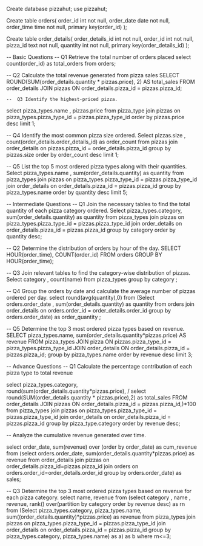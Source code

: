 Create database pizzahut;
use  pizzahut;

Create table orders(
order_id int not null,
order_date date not null,
order_time time not null,
primary key(order_id)
);

Create table order_details(
order_details_id int not null,
order_id int not null,
pizza_id text not null,
quantity int  not null,
primary key(order_details_id)
);


-- Basic Questions
-- Q1 Retrieve the total number of orders placed 
 select count(order_id) as total_orders from orders;
 
 -- Q2 Calculate the total revenue generated from pizza sales 
 SELECT 
    ROUND(SUM(order_details.quantity * pizzas.price),
            2) AS total_sales
FROM
    order_details
        JOIN
    pizzas ON order_details.pizza_id = pizzas.pizza_id;
    
    --  Q3 Identify the highest-priced pizza.
select pizza_types.name , pizzas.price
from pizza_type join pizzas
on pizza_types.pizza_type_id = pizzas.pizza_type_id
order by pizzas.price desc limit 1;

--  Q4 Identify the most common pizza size ordered.
Select pizzas.size , count(order_details.order_details_id) as order_count
from pizzas join order_details
on pizzas.pizza_id = order_details.pizza_id
group by pizzas.size order by order_count desc limit 1;

-- Q5   List the top 5 most ordered pizza types along with their quantities.
Select pizza_types.name , sum(order_details.quantity) as quantity 
from pizza_types
join pizzas on pizza_types.pizza_type_id = pizzas.pizza_type_id
join order_details on order_details.pizza_id = pizzas.pizza_id
group by pizza_types.name
order by quantity desc
limit 5;


-- Intermediate Questions 
-- Q1 Join the necessary tables to find the total quantity of each pizza category ordered.
Select pizza_types.category,
sum(order_details.quantity) as quantity
from pizza_types join pizzas
on pizza_types.pizza_type_id = pizzas.pizza_type_id
join order_details
on order_details.pizza_id = pizzas.pizza_id
group by category
order by quantity desc;


-- Q2 Determine the distribution of orders by hour of the day.
SELECT 
    HOUR(order_time), COUNT(order_id)
FROM
    orders
GROUP BY HOUR(order_time);


-- Q3 Join relevant tables to find the category-wise distribution of pizzas.
Select category , count(name) from pizza_types
group by category ;


-- Q4 Group the orders by date and calculate the average number of pizzas ordered per day.
select round(avg(quantity),0) from
(Select orders.order_date , sum(order_details.quantity) as quantity
from orders
join order_details
on orders.order_id = order_details.order_id
group by orders.order_date) as order_quantity ;

-- Q5 Determine the top 3 most ordered pizza types based on revenue.
SELECT 
    pizza_types.name,
    sum(order_details.quantity*pizzas.price) AS revenue
FROM
    pizza_types
        JOIN
    pizza ON pizzas.pizza_type_id = pizza_types.pizza_type_id
        JOIN
    order_details ON order_details.pizza_id = pizzas.pizza_id;
    group by pizza_types.name order by revenue desc limit 3;
    
    
    
-- 	Advance Questions 
-- Q1 Calculate the percentage contribution of each pizza type to total revenue

select pizza_types.category,
round(sum(order_details.quantity*pizzas.price), /  select round(SUM(order_details.quantity * pizzas.price),2) as total_sales 
FROM
    order_details
        JOIN
    pizzas ON order_details.pizza_id = pizzas.pizza_id,)*100
from pizza_types
join pizzas
on pizza_types.pizza_type_id = pizzas.pizza_type_id
join order_details
on order_details.pizza_id = pizzas.pizza_id 
group by pizza_type.category
order by revenue desc;

-- Analyze the cumulative revenue generated over time.


select order_date,
sum(revenue) over (order by order_date) as cum_revenue
from
(select orders.order_date,
sum(order_details.quantity*pizzas.price) as revenue
from order_details 
join pizzas
on order_details.pizza_id=pizzas.pizza_id
join orders
on orders.order_id=order_details.order_id
group by orders.order_date) as sales;

-- Q3 Determine the top 3 most ordered pizza types based on revenue for each pizza category.
select name, revenue from 
(select category , name , revenue,
rank() over(partition by category order by revenue desc) as rn 
from
(Select pizza_types.category, pizza_types.name,
sum((order_details.quantity)*pizzas.price) as revenue 
from pizza_types join pizzas 
on pizza_types.pizza_type_id = pizzas.pizza_type_id
join order_details
on order_details.pizza_id = pizzas.pizza_id
group by  pizza_types.category, pizza_types.name) as a) as b
where rn<=3;


 

